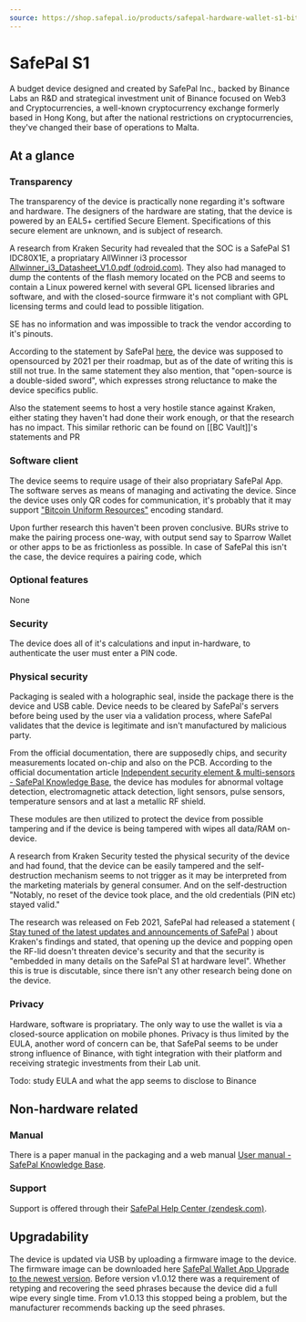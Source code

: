 ```yaml
---
source: https://shop.safepal.io/products/safepal-hardware-wallet-s1-bitcoin-wallet
---
```

# SafePal S1
A budget device designed and created by SafePal Inc., backed by Binance Labs an R&D and strategical investment unit of Binance focused on Web3 and Cryptocurrencies, a well-known cryptocurrency exchange formerly based in Hong Kong, but after the national restrictions on cryptocurrencies, they've changed their base of operations to Malta. 

## At a glance

### Transparency
The transparency of the device is practically none regarding it's software and hardware. The designers of the hardware are stating, that the device is powered by an EAL5+ certified Secure Element. Specifications of this secure element are unknown, and is subject of research.

A research from Kraken Security had revealed that the SOC is a SafePal S1 IDC80X1E, a propriatary AllWinner i3 processor [Allwinner_i3_Datasheet_V1.0.pdf (odroid.com)](https://dn.odroid.com/obsolete/Allwinner_i3_Datasheet_V1.0.pdf). They also had managed to dump the contents of the flash memory located on the PCB and seems to contain a Linux powered kernel with several GPL licensed libraries and software, and with the closed-source firmware it's not compliant with GPL licensing terms and could lead to possible litigation.

SE has no information and was impossible to track the vendor according to it's pinouts.

According to the statement by SafePal [here](https://blog.safepal.io/our-response-to-the-security-findings-from-kraken-security-labs/), the device was supposed to opensourced by 2021 per their roadmap, but as of the date of writing this is still not true. In the same statement they also mention, that "open-source is a double-sided sword", which expresses strong reluctance to make the device specifics public.

Also the statement seems to host a very hostile stance against Kraken, either stating they haven't had done their work enough, or that the research has no impact. This similar rethoric can be found on [[BC Vault]]'s statements and PR

### Software client
The device seems to require usage of their also propriatary SafePal App. The software serves as means of managing and activating the device. Since the device uses only QR codes for communication, it's probably that it may support ["Bitcoin Uniform Resources"](https://github.com/BlockchainCommons/Research/blob/master/papers/bcr-2020-005-ur.md) encoding standard. 

Upon further research this haven't been proven conclusive. BURs strive to make the pairing process one-way, with output send say to Sparrow Wallet or other apps to be as frictionless as possible. In case of SafePal this isn't the case, the device requires a pairing code, which 

### Optional features
None
### Security
The device does all of it's calculations and input in-hardware, to authenticate the user must enter a PIN code. 

### Physical security
Packaging is sealed with a holographic seal, inside the package there is the device and USB cable. Device needs to be cleared by SafePal's servers before being used by the user via a validation process, where SafePal validates that the device is legitimate and isn't manufactured by malicious party.

From the official documentation, there are supposedly chips, and security measurements located on-chip and also on the PCB. According to the official documentation article [Independent security element & multi-sensors - SafePal Knowledge Base](https://docs.safepal.io/safepal-hardware-wallet/security-features/hardware-security/independent-crypto-element), the device has modules for abnormal voltage detection, electromagnetic attack detection, light sensors, pulse sensors, temperature sensors and at last a metallic RF shield.

These modules are then utilized to protect the device from possible tampering and if the device is being tampered with wipes all data/RAM on-device.

A research from Kraken Security tested the physical security of the device and had found, that the device can be easily tampered and the self-destruction mechanism seems to not trigger as it may be interpreted from the marketing materials by general consumer. And on the self-destruction "Notably, no reset of the device took place, and the old credentials (PIN etc) stayed valid."

The research was released on Feb 2021, SafePal had released a statement ( [Stay tuned of the latest updates and announcements of SafePal](https://blog.safepal.io/our-response-to-the-security-findings-from-kraken-security-labs/) ) about Kraken's findings and stated, that opening up the device and popping open the RF-lid doesn't threaten device's security and that the security is "embedded in many details on the SafePal S1 at hardware level". Whether this is true is discutable, since there isn't any other research being done on the device. 

### Privacy
Hardware, software is propriatary. The only way to use the wallet is via a closed-source application on mobile phones. Privacy is thus limited by the EULA, another word of concern can be, that SafePal seems to be under strong influence of Binance, with tight integration with their platform and receiving strategic investments from their Lab unit.

Todo: study EULA and what the app seems to disclose to Binance

## Non-hardware related

### Manual
There is a paper manual in the packaging and a web manual [User manual - SafePal Knowledge Base](https://docs.safepal.io/safepal-hardware-wallet/user-manual).

### Support
Support is offered through their [SafePal Help Center (zendesk.com)](https://safepalsupport.zendesk.com/hc/en-us). 

## Upgradability
The device is updated via USB by uploading a firmware image to the device. The firmware image can be downloaded here [SafePal Wallet App Upgrade to the newest version](https://safepal.io/upgrade). Before version v1.0.12 there was a requirement of retyping and recovering the seed phrases because the device did a full wipe every single time. From v1.0.13 this stopped being a problem, but the manufacturer recommends backing up the seed phrases. 